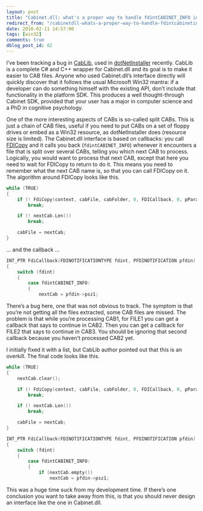 ```yaml
---
layout: post
title: "Cabinet.dll: what's a proper way to handle fdintCABINET_INFO in a split cab"
redirect_from: "/cabinetdll-whats-a-proper-way-to-handle-fdintcabinetinfo-in-a-split-cab/"
date: 2010-02-11 14:57:00
tags: [win32]
comments: true
dblog_post_id: 82
---
```

I’ve been tracking a bug in [CabLib](http://www.codeproject.com/KB/files/CABCompressExtract.aspx), used in [dotNetInstaller](https://github.com/dblock/dotnetinstaller) recently. CabLib is a complete C# and C++ wrapper for Cabinet.dll and its goal is to make it easier to CAB files. Anyone who used Cabinet.dll’s interface directly will quickly discover that it follows the usual Microsoft Win32 mantra: if a developer can do something himself with the existing API, don’t include that functionality in the platform SDK. This produces a well thought-through Cabinet SDK, provided that your user has a major in computer science and a PhD in cognitive psychology.

One of the more interesting aspects of CABs is so-called split CABs. This is just a chain of CAB files, useful if you need to put CABs on a set of floppy drives or embed as a Win32 resource, as dotNetInstaller does (resource size is limited). The Cabinet.dll interface is based on callbacks: you call [FDICopy](http://msdn.microsoft.com/en-us/library/bb432270(VS.85).aspx) and it calls you back (`fdintCABINET_INFO`) whenever it encounters a file that is split over several CABs, telling you which next CAB to process. Logically, you would want to process that next CAB, except that here you need to wait for FDICopy to return to do it. This means you need to remember what the next CAB name is, so that you can call FDICopy on it. The algorithm around FDICopy looks like this.

```cpp
while (TRUE)
{
    if (! FdiCopy(context, cabFile, cabFolder, 0, FDICallback, 0, pParam))
        break;

    if (! nextCab.Len())
        break;

    cabFile = nextCab;
}
```
... and the callback ...

```cpp
INT_PTR FdiCallback(FDINOTIFICATIONTYPE fdint, PFDINOTIFICATION pfdin)
{
    switch (fdint)
    {
        case fdintCABINET_INFO:
        {
            nextCab = pfdin->psz1;
```

There’s a bug here, one that was not obvious to track. The symptom is that you’re not getting all the files extracted, some CAB files are missed. The problem is that while you’re processing CAB1, for FILE1 you can get a callback that says to continue in CAB2. Then you can get a callback for FILE2 that says to continue in CAB3. You should be ignoring that second callback because you haven’t processed CAB2 yet.

I initially fixed it with a list, but CabLib author pointed out that this is an overkill. The final code looks like this.

```cpp
while (TRUE)
{
    nextCab.clear();

    if (! FdiCopy(context, cabFile, cabFolder, 0, FDICallback, 0, pParam))
        break;

    if (! nextCab.Len())
        break;

    cabFile = nextCab;
}
```

```cpp
INT_PTR FdiCallback(FDINOTIFICATIONTYPE fdint, PFDINOTIFICATION pfdin)
{
    switch (fdint)
    {
        case fdintCABINET_INFO:
        {
            if (nextCab.empty())
                nextCab = pfdin->psz1;
```

This was a huge time suck from my development time. If there’s one conclusion you want to take away from this, is that you should never design an interface like the one in Cabinet.dll.
